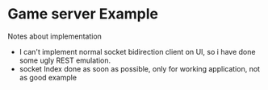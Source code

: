 Game server Example
=========================

Notes about implementation
 - I can't implement normal socket bidirection client on UI, so i have done some ugly REST emulation. 
 - socket Index done as soon as possible, only for working application, not as good example 
